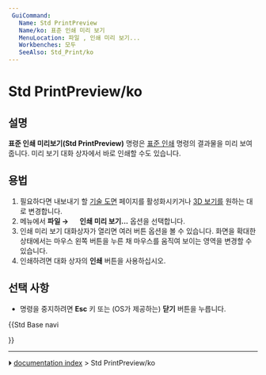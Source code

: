 ```yaml
---
 GuiCommand:
   Name: Std PrintPreview
   Name/ko: 표준 인쇄 미리 보기
   MenuLocation: 파일 , 인쇄 미리 보기...
   Workbenches: 모두
   SeeAlso: Std_Print/ko
---
```


# Std PrintPreview/ko

## 설명

**표준 인쇄 미리보기(Std PrintPreview)** 명령은 [표준 인쇄](Std_Print/ko.md) 명령의 결과물을 미리 보여줍니다. 미리 보기 대화 상자에서 바로 인쇄할 수도 있습니다.

## 용법


<div class="mw-translate-fuzzy">

1.  필요하다면 내보내기 할 [기술 도면](TechDraw_Workbench/ko.md) 페이지를 활성화시키거나 [3D 보기를](3D_view/ko.md) 원하는 대로 변경합니다.
2.  메뉴에서 **파일 → <img src="images/Std_PrintPreview.svg" width=16px> 인쇄 미리 보기...** 옵션을 선택합니다.
3.  인쇄 미리 보기 대화상자가 열리면 여러 버튼 옵션을 볼 수 있습니다. 화면을 확대한 상태에서는 마우스 왼쪽 버튼을 누른 채 마우스를 움직여 보이는 영역을 변경할 수 있습니다.
4.  인쇄하려면 대화 상자의 **인쇄** 버튼을 사용하십시오.


</div>

## 선택 사항 

-   명령을 중지하려면 **Esc** 키 또는 (OS가 제공하는) **닫기** 버튼을 누릅니다.





{{Std Base navi

}}



---
⏵ [documentation index](../README.md) > Std PrintPreview/ko
